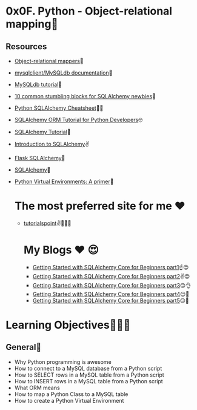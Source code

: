 # 0x0F. Python - Object-relational mapping💚

## Resources
- [Object-relational mappers](https://www.fullstackpython.com/object-relational-mappers-orms.html)🌟
- [mysqlclient/MySQLdb documentation](https://mysqlclient.readthedocs.io/)🌺
- [MySQLdb tutorial](https://intranet.alxswe.com/projects/283)🌹
- [10 common stumbling blocks for SQLAlchemy newbies](http://alextechrants.blogspot.com/2013/11/10-common-stumbling-blocks-for.html)👏
- [Python SQLAlchemy Cheatsheet](https://www.pythonsheets.com/notes/python-sqlalchemy.html)🧑‍💻
- [SQLAlchemy ORM Tutorial for Python Developers](https://auth0.com/blog/sqlalchemy-orm-tutorial-for-python-developers/)🤓
- [SQLAlchemy Tutorial](https://docs.sqlalchemy.org/en/13/orm/tutorial.html)👀
- [Introduction to SQLAlchemy](https://www.youtube.com/watch?v=woKYyhLCcnU)✌️
- [Flask SQLAlchemy](https://www.youtube.com/playlist?list=PLXmMXHVSvS-BlLA5beNJojJLlpE0PJgCW)🤔
- [SQLAlchemy](https://docs.sqlalchemy.org/en/13/)🫡
- [Python Virtual Environments: A primer](https://realpython.com/python-virtual-environments-a-primer/)🐍

  # The most preferred site for me :heart:
  - [tutorialspoint](https://www.tutorialspoint.com/sqlalchemy/sqlalchemy_core_connecting_to_database.htm)✌️👏🧑‍💻
 
    # My Blogs :heart: 😍
    - [Getting Started with SQLAlchemy Core for Beginners part1](https://medium.com/@noransaber685/getting-started-with-sqlalchemy-core-for-beginners-part1-73e58ae42e46)☝️😌
    - [Getting Started with SQLAlchemy Core for Beginners part2](https://medium.com/@noransaber685/getting-started-with-sqlalchemy-core-for-beginners-part1-28cb26a3d013)✌️😌
    - [Getting Started with SQLAlchemy Core for Beginners part3](https://medium.com/@noransaber685/getting-started-with-sqlalchemy-core-for-beginners-part2-5d8f9becad3f)😌👌
    - [Getting Started with SQLAlchemy Core for Beginners part4](https://medium.com/@noransaber685/getting-started-with-sqlalchemy-core-for-beginners-244b65d56c3)😌🖖
    - [Getting Started with SQLAlchemy Core for Beginners part5](https://medium.com/@noransaber685/getting-started-with-sqlalchemy-core-for-beginners-part5-cb2439ce9292)😌🤚
    


# Learning Objectives🧑‍💻🤓
## General🌟
* Why Python programming is awesome
* How to connect to a MySQL database from a Python script
* How to SELECT rows in a MySQL table from a Python script
* How to INSERT rows in a MySQL table from a Python script
* What ORM means
* How to map a Python Class to a MySQL table
* How to create a Python Virtual Environment

